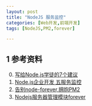 ```yaml
---
layout: post
title: "NodeJS 服务监控"
categories: [Web开发,前端开发]
tags: [NodeJS,PM2,forever]

---
```



## 1 参考资料
0. [写给Node.js学徒的7个建议](http://www.itpub.net/thread-1821025-1-1.html)
0. [Node.js企业开发 五服务监控](http://n.thepana.com/2014/01/27/performance-monitor/)
0. [告别node-forever,拥抱PM2](https://cnodejs.org/topic/51f8c15144e76d216a588fcc)
0. [Nodejs服务器管理模块forever](http://blog.fens.me/nodejs-server-forever/)